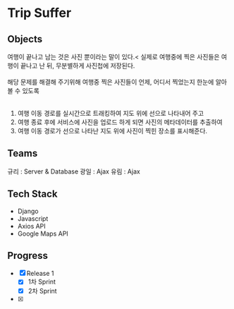# Trip Suffer

## Objects
여행이 끝나고 남는 것은 사진 뿐이라는 말이 있다.< 실제로 여행중에 찍은 사진들은 여행이 끝나고 난 뒤, 무분별하게 사진첩에 저장된다.<br/><br/>
해당 문제를 해결해 주기위해 여행중 찍은 사진들이 언제, 어디서 찍었는지 한눈에 알아볼 수 있도록<br/><br/>
1) 여행 이동 경로를 실시간으로 트래킹하여 지도 위에 선으로 나타내어 주고 <br/>
2) 여행 종료 후에 서비스에 사진을 업로드 하게 되면 사진의 메타데이터를 추출하여<br/>
3) 여행 이동 경로가 선으로 나타난 지도 위에 사진이 찍힌 장소를 표시해준다.

## Teams
규리 : Server & Database
광일 : Ajax
유림 : Ajax

## Tech Stack
- Django
- Javascript
- Axios API
- Google Maps API

## Progress
- [X] Release 1
  - [X] 1차 Sprint
  - [X] 2차 Sprint
- [X] 
